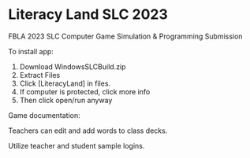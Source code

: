 # Literacy Land SLC 2023
FBLA 2023 SLC Computer Game Simulation &amp; Programming Submission

To install app:

1. Download WindowsSLCBuild.zip
2. Extract Files
3. Click [LiteracyLand] in files.
4. If computer is protected, click more info
5. Then click open/run anyway

Game documentation:

Teachers can edit and add words to class decks.

Utilize teacher and student sample logins.



